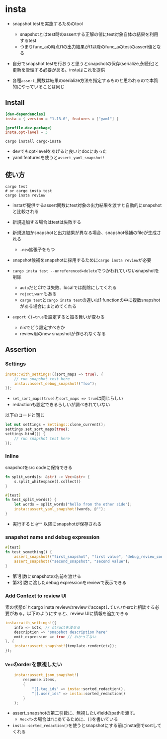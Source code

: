 # insta

* snapshot testを実施するためのtool
  * snapshotとはtest時のassertする正解の値にtest対象自体の結果を利用するtest
  * つまりfunc_aの時点t1の出力結果がt1以降のfunc_aのtestのassert値となる

* 自分でsnapshot testを行おうと思うとsnapshotの保存(serialize,永続化)と更新を管理する必要がある。instaはこれを提供
* 各種`assert_`関数は結果のserialize方法を指定するものと思われるので本質的にやっていることは同じ

## Install

```toml
[dev-dependencies]
insta = { version = "1.13.0", features = ["yaml"] }

[profile.dev.package]
insta.opt-level = 3
```

`cargo install cargo-insta`

* devでもopt-levelをあげると良いとdocにあった 
* yaml featuresを使うと`assert_yaml_snapshot!`

## 使い方

```shell
cargo test
# or cargo insta test
cargo insta review
```

* instaが提供するassert関数にtest対象の出力結果を渡すと自動的にsnapshotと比較される
* 新規追加する場合はtestは失敗する
* 新規追加かsnapshotと出力結果が異なる場合、snapshot候補のfileが生成される
  * `.new`拡張子をもつ
* snapshot候補をsnapshotに採用するために`cargo insta review`が必要
* `cargo insta test --unreferenced=delete`でつかわれていないsnapshotを削除
  * `auto`だとCIでは失敗、localでは削除にしてくれる
  * `reject`,`warn`もある
  * `cargo test`と`cargo insta test`の違いは1 functionの中に複数snapshotがある場合にまとめてくれる

* `export CI=true`を設定すると振る舞いが変わる
  * nixでどう設定すべきか
  * review用のnew snapshotが作られなくなる

## Assertion

### Settings

```rust
insta::with_settings!({sort_maps => true}, {
    // run snapshot test here
    insta::assert_debug_snapshot!("foo");
});
```

* `set_sort_maps(true)`と`sort_maps => true`は同じらしい
* redactionも設定できるらしいが調べきれていない

以下のコードと同じ

```rust
let mut settings = Settings::clone_current();
settings.set_sort_maps(true);
settings.bind(|| {
    // run snapshot test here
});
```

### Inline

snapshotをsrc codeに保持できる

```rust
fn split_words(s: &str) -> Vec<&str> {
    s.split_whitespace().collect()
}

#[test]
fn test_split_words() {
    let words = split_words("hello from the other side");
    insta::assert_yaml_snapshot!(words, @"");
}
```

* 実行すると `@""` 以降にsnapshotが保存される

### snapshot name and debug expression

```rust
#[test]
fn test_something() {
    assert_snapshot!("first_snapshot", "first value", "debug_review_context");
    assert_snapshot!("second_snapshot", "second value");
}
```

* 第1引数にsnapshotの名前を渡せる
* 第3引数に渡したdebug expressionをreviewで表示できる


### Add Context to review  UI

素の状態だとcargo insta reviewのreviewでacceptしていいかsrcと相談する必要がある。以下のようにすると、review UIに情報を追加できる

```rust
insta::with_settings!({
    info => &ctx, // structを渡せる
    description => "snapshot description here"
    omit_expression => true // わかってない
}, {
    insta::assert_snapshot!(template.render(ctx));
});
```


### `Vec`のorderを無視したい

```rust
    insta::assert_json_snapshot!(
        response.items,
        {
            "[].tag_ids" => insta::sorted_redaction(),
            "[].user_ids" => insta::sorted_redaction()
        }
    );
```

* assert_snapshotの第二引数に、無視したいfieldのpathを渡す。
  * `Vec<T>`の場合は`T`にあてるために、`[]`を書いている
* `insta::sorted_redaction()`を使うとsnapshotにする前にinsta側でsortしてくれる



